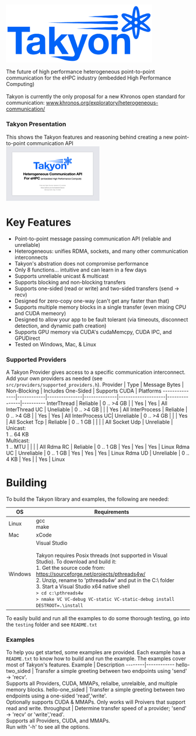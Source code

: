 <img src="docs/Takyon_Logo.png" alt="Logo" style="width:400px;"/>

The future of high performance heterogeneous point-to-point communication for the eHPC industry (embedded High Performance Computing)<br><br>
Takyon is currently the only proposal for a new Khronos open standard for communication: www.khronos.org/exploratory/heterogeneous-communication/<br>

### Takyon Presentation
This shows the Takyon features and reasoning behind creating a new point-to-point communication API<br>
<a href="Takyon_Introduction.pdf">
  <img src="docs/presentation_icon.png" alt="Takyon Introduction" width="256" height="149">
</a>
<br>

# Key Features
- Point-to-point message passing communication API (reliable and unreliable)
- Heterogeneous: unifies RDMA, sockets, and many other communication interconnects
- Takyon's abstration does not compromise performance
- Only 8 functions... intuitive and can learn in a few days
- Supports unreliable unicast & multicast
- Supports blocking and non-blocking transfers
- Supports one-sided (read or write) and two-sided transfers (send -> recv)
- Designed for zero-copy one-way (can't get any faster than that)
- Supports multiple memory blocks in a single transfer (even mixing CPU and CUDA memeory)
- Designed to allow your app to be fault tolerant (via timeouts, disconnect detection, and dynamic path creation)
- Supports GPU memory via CUDA's cudaMemcpy, CUDA IPC, and GPUDirect
- Tested on Windows, Mac, & Linux

### Supported Providers
A Takyon Provider gives access to a specific communication interconnect.<br>
Add your own providers as needed (see ```src/providers/supported_providers.h```).
Provider       | Type       | Message Bytes | Non-Blocking | Includes One-Sided | Supports CUDA | Platforms
---------------|------------|---------------|--------------|--------------------|---------------|----------
InterThread    | Reliable   | 0 .. >4 GB    |              | Yes                | Yes           | All
InterThread UC | Uneliable  | 0 .. >4 GB    |              |                    | Yes           | All
InterProcess   | Reliable   | 0 .. >4 GB    |              | Yes                | Yes           | All
InterProcess UC| Unreliable | 0 .. >4 GB    |              |                    | Yes           | All
Socket Tcp     | Reliable   | 0 .. 1 GB     |              |                    |               | All
Socket Udp     | Unreliable | Unicast:<br>1 .. 64 KB<br>Multicast:<br>1 .. MTU |     |   |      | All
Rdma RC        | Reliable   | 0 .. 1 GB     | Yes          | Yes                | Yes           | Linux
Rdma UC        | Unreliable | 0 .. 1 GB     | Yes          | Yes                | Yes           | Linux
Rdma UD        | Unreliable | 0 .. 4 KB     | Yes          |                    | Yes           | Linux

# Building
To build the Takyon library and examples, the following are needed:

OS | Requirements
--------|------------
Linux | gcc <br> make
Mac | xCode
Windows | Visual Studio<br><br> Takyon requires Posix threads (not supported in Visual Studio). To download and build it:<br> 1. Get the source code from: https://sourceforge.net/projects/pthreads4w/ <br> 2. Unzip, rename to 'pthreads4w' and put in the C:\ folder <br> 3. Start a Visual Studio x64 native shell <br> ```> cd c:\pthreads4w``` <br> ```> nmake VC VC-debug VC-static VC-static-debug install DESTROOT=.\install```

To easily build and run all the examples to do some thorough testing, go into the ```testing``` folder and see ```README.txt```

### Examples
To help you get started, some examples are provided. Each example has a ```README.txt``` to know how to build and run the example. The examples cover most of Takyon's features.
Example | Description
--------|------------
hello-two_sided | Transfer a simple greeting between two endpoints using 'send' -> 'recv'.<br>Supports all Providers, CUDA, MMAPs, relialbe, unrelaible, and multiple memory blocks.
hello-one_sided | Transfer a simple greeting between two endpoints using a one-sided 'read','write'.<br>Optionally supports CUDA & MMAPs. Only works will Proivers that support read and write.
throughput | Determine transfer speed of a provider; 'send' -> 'recv' or 'write','read'.<br>Supports all Providers, CUDA, and MMAPs.<br>Run with '-h' to see all the options.
